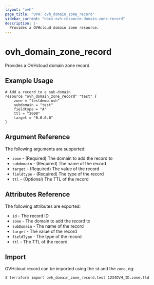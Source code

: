 ```yaml
---
layout: "ovh"
page_title: "OVH: ovh_domain_zone_record"
sidebar_current: "docs-ovh-resource-domain-zone-record"
description: |-
  Provides a OVHcloud domain zone resource.
---
```


# ovh_domain_zone_record

Provides a OVHcloud domain zone record.

## Example Usage

```hcl
# Add a record to a sub-domain
resource "ovh_domain_zone_record" "test" {
    zone = "testdemo.ovh"
    subdomain = "test"
    fieldtype = "A"
    ttl = "3600"
    target = "0.0.0.0"
}
```
                            
## Argument Reference
                            
The following arguments are supported:
                            
* `zone` - (Required) The domain to add the record to
* `subdomain` - (Required) The name of the record
* `target` - (Required) The value of the record
* `fieldtype` - (Required) The type of the record
* `ttl` - (Optional) The TTL of the record


## Attributes Reference

The following attributes are exported:

* `id` - The record ID
* `zone` - The domain to add the record to
* `subDomain` - The name of the record
* `target` - The value of the record
* `fieldType` - The type of the record
* `ttl` - The TTL of the record

## Import

OVHcloud record can be imported using the `id` and the `zone`, eg:

```bash
$ terraform import ovh_domain_zone_record.test 1234OVH_ID.zone.tld
```
